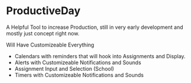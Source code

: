# ProductiveDay
A Helpful Tool to increase Production, still in very early development and mostly just concept right now.


Will Have Customizeable Everything

* Calendars with reminders that will hook into Assignments and Display. 
* Alerts with Customizeable Notifications and Sounds
* Assignment Input and Selection (School)
* Timers with Customizeable Notifications and Sounds
